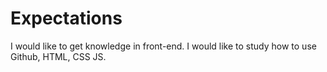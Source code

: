 # Expectations

I would like to get knowledge in front-end.
I would like to study how to use Github, HTML, CSS JS.